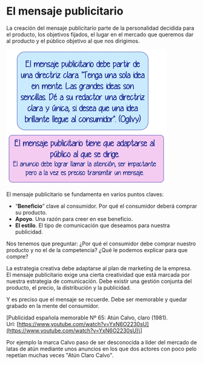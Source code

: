 # El mensaje publicitario

La creación del mensaje publicitario parte de la personalidad decidida para el producto, los objetivos fijados, el lugar en el mercado que queremos dar al producto y el público objetivo al que nos dirigimos.


![frases](img/2frasesb.png "frases")


El mensaje publicitario se fundamenta en varios puntos claves:

*   “**Beneficio**” clave al consumidor. Por qué el consumidor deberá comprar su producto.
*   **Apoyo**. Una razón para creer en ese beneficio.
*   **El estilo**. El tipo de comunicación que deseamos para nuestra publicidad. 

Nos tenemos que preguntar: ¿Por qué el consumidor debe comprar nuestro producto y no el de la competencia? ¿Qué le podemos explicar para que compre?

La estrategia creativa debe adaptarse al plan de marketing de la empresa. El mensaje publicitario exige una cierta creatividad que está marcada por nuestra estrategia de comunicación. Debe existir una gestión conjunta del producto, el precio, la distribución y la publicidad. 

Y es preciso que el mensaje se recuerde. Debe ser memorable y quedar grabado en la mente del consumidor. 

\[Publicidad española memorable Nº 65: Atún Calvo, claro (1981). Url: [https://www.youtube.com/watch?v=YxN6O2230sU](https://www.youtube.com/watch?v=YxN6O2230sU)\]

Por ejemplo la marca Calvo paso de ser desconocida a líder del mercado de latas de atún mediante unos anuncios en los que dos actores con poco pelo repetían muchas veces "Atún Claro Calvo".
